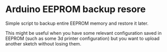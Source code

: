 # Arduino EEPROM backup resore
Simple script to backup entire EEPROM memory and restore it later.

This might be useful when you have some relevant configuration saved in EEPROM (such as some 3d printer configuration) but you want to upload another sketch without losing them.
